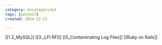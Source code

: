 ```yaml
---
category: Uncategorized
tags: [pentest]
created: 2024-12-21

---
```

[[1.2_MySQL]]
[[3._LFI RFI]]
[[5_Contaminating Log Files]]
[[Ruby on Rails]]
